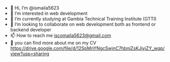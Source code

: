 - 👋 Hi, I’m @ismaila5623
- 👀 I’m interested in web development
- 🌱 I’m currently studying at Gambia Technical Training Institute (GTTI)
- 💞️ I’m looking to collaborate on web development both as frontend or backend developer
- 📫 How to reach me iscomaila5623@gmail.com
- 👀 you can find more about me on my CV https://drive.google.com/file/d/12SpMnYNgcSwjnC7hbnjZsKJjyiZY_wqp/view?usp=sharing

<!---
ismaila5623/ismaila5623 is a ✨ special ✨ repository because its `README.md` (this file) appears on your GitHub profile.
You can click the Preview link to take a look at your changes.
--->
